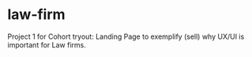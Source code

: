 # law-firm
Project 1 for Cohort tryout:  Landing Page to exemplify (sell) why UX/UI is important for Law firms. 
